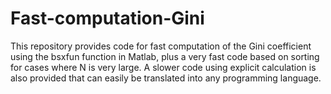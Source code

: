 # Fast-computation-Gini
This repository provides code for fast computation of the Gini coefficient using the bsxfun function in Matlab, plus a very fast code based on sorting for cases where N is very large. 
A slower code using explicit calculation is also provided that can easily be translated into any programming language.
